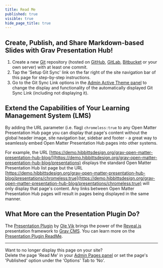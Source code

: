 ```yaml
---
title: Read Me
published: true
visible: true
hide_page_title: true
---
```


## Create, Publish, and Share Markdown-based Slides with Grav Presentation Hub!

1. Create a new [Git](https://git-scm.com/) repository (hosted on [GitHub](https://github.com/), [GitLab](https://about.gitlab.com/), [Bitbucket](https://bitbucket.org/) or your own server) with at least one commit.
2. Tap the 'Setup Git Sync' link on the far right of the site navigation bar of this page for step-by-step instructions.
3. Go to the Git Sync Link options in the [Admin Active Theme panel](../../admin/themes/mytheme) to change the display and functionality of the automatically displayed Git Sync Link (including not displaying it).

## Extend the Capabilities of Your Learning Management System (LMS)  

By adding the URL parameter (i.e. flag) `chromeless:true` to any Open Matter Presentation Hub page you can display that page's content without the global header image, site navigation bar, sidebar and footer - a great way to seamlessly embed Open Matter Presentation Hub pages into other systems.  

For example, the URL [https://demo.hibbittsdesign.org/grav-open-matter-presentation-hub-blog/](https://demo.hibbittsdesign.org/grav-open-matter-presentation-hub-blog/presentations) displays the standard Open Matter Presentation Hub list page but the URL [https://demo.hibbittsdesign.org/grav-open-matter-presentation-hub-blog/presentations/chromeless:true](https://demo.hibbittsdesign.org/grav-open-matter-presentation-hub-blog/presentations/chromeless:true) will only display that page's content. Any links between Open Matter Presentation Hub pages will result in pages being displayed in the same manner.

## What More can the Presentation Plugin Do?
The [Presentation Plugin](https://github.com/OleVik/grav-plugin-presentation) by [Ole Vik](https://olevik.me) brings the power of the [Reveal.js](https://revealjs.com/#/) presentation framework to [Grav CMS](https://getgrav.org/). You can learn more on the [Presentation Plugin ReadMe](https://github.com/OleVik/grav-plugin-presentation/blob/master/README.md).

<hr>

Want to no longer display this page on your site?  
Delete the page 'Read Me' in your [Admin Pages panel](../../admin/pages) or set the page's 'Published' option under the 'Options' Tab to 'No'.

